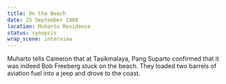```yaml
---
title: On the Beach
date: 25 September 1988
location: Muharto Residence
status: synopsis
wrap_scene: interview
---
```


Muharto tells Cameron that at Tasikmalaya, Pang Suparto confirmed that it was indeed Bob Freeberg stuck on the beach. They loaded two barrels of aviation fuel into a jeep and drove to the coast. 

